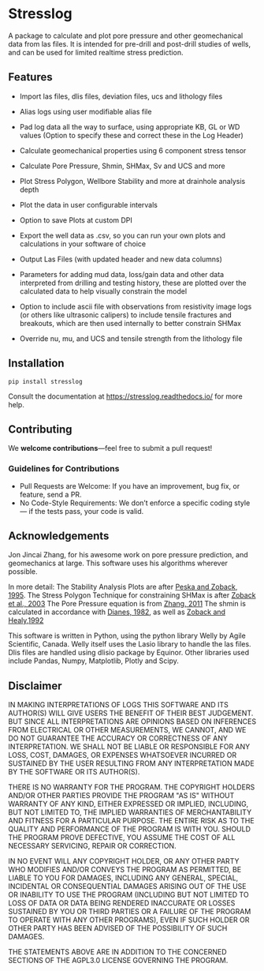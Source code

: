 
# Stresslog

A package to calculate and plot pore pressure and other geomechanical data from las files. It is intended for pre-drill and post-drill studies of wells, and can be used for limited realtime stress prediction.

## Features

* Import las files, dlis files, deviation files, ucs and lithology files

* Alias logs using user modifiable alias file

* Pad log data all the way to surface, using appropriate KB, GL or WD values (Option to specify these and correct these in the Log Header)

* Calculate geomechanical properties using 6 component stress tensor 

* Calculate Pore Pressure, Shmin, SHMax, Sv and UCS and more

* Plot Stress Polygon, Wellbore Stability and more at drainhole analysis depth

* Plot the data in user configurable intervals

* Option to save Plots at custom DPI

* Export the well data as .csv, so you can run your own plots and calculations in your software of choice

* Output Las Files (with updated header and new data columns)

* Parameters for adding mud data, loss/gain data and other data interpreted from drilling and testing history, these are plotted over the calculated data to help visually constrain the model

* Option to include ascii file with observations from resistivity image logs (or others like ultrasonic calipers) to include tensile fractures and breakouts, which are then used internally to better constrain SHMax

* Override nu, mu, and UCS and tensile strength from the lithology file 

## Installation


````
pip install stresslog
````
Consult the documentation at https://stresslog.readthedocs.io/ for more help.

## Contributing

We **welcome contributions**—feel free to submit a pull request!  

### Guidelines for Contributions  
* Pull Requests are Welcome: If you have an improvement, bug fix, or feature, send a PR.  
* No Code-Style Requirements: We don’t enforce a specific coding style — if the tests pass, your code is valid.


## Acknowledgements

Jon Jincai Zhang, for his awesome work on pore pressure prediction, and geomechanics at large. This software uses his algorithms wherever possible.

In more detail:
The Stability Analysis Plots are after [Peska and Zoback, 1995](https://doi.org/10.1029/95JB00319). The Stress Polygon Technique for constraining SHMax is after [Zoback et al., 2003](https://doi.org/10.1029/95JB00319) The Pore Pressure equation is from [Zhang, 2011](https://doi.org/10.1016/j.earscirev.2011.06.001) The shmin is calculated in accordance with [Dianes, 1982](https://doi.org/10.2118/9254-PA), as well as [Zoback and Healy,1992](https://doi.org/10.1029/91JB02175)

This software is written in Python, using the python library Welly by Agile Scientific, Canada. Welly itself uses the Lasio library to handle the las files. Dlis files are handled using dlisio package by Equinor. Other libraries used include Pandas, Numpy, Matplotlib, Plotly and Scipy.

## Disclaimer

IN MAKING INTERPRETATIONS OF LOGS THIS SOFTWARE AND ITS AUTHOR(S) WILL GIVE USERS THE BENEFIT OF THEIR BEST JUDGEMENT. BUT SINCE ALL INTERPRETATIONS ARE OPINIONS BASED ON INFERENCES FROM ELECTRICAL OR OTHER MEASUREMENTS, WE CANNOT, AND WE DO NOT GUARANTEE THE ACCURACY OR CORRECTNESS OF ANY INTERPRETATION. WE SHALL NOT BE LIABLE OR RESPONSIBLE FOR ANY LOSS, COST, DAMAGES, OR EXPENSES WHATSOEVER INCURRED OR SUSTAINED BY THE USER RESULTING FROM ANY INTERPRETATION MADE BY THE SOFTWARE OR ITS AUTHOR(S).

THERE IS NO WARRANTY FOR THE PROGRAM. THE COPYRIGHT HOLDERS AND/OR OTHER PARTIES PROVIDE THE PROGRAM "AS IS" WITHOUT WARRANTY OF ANY KIND, EITHER EXPRESSED OR IMPLIED, INCLUDING, BUT NOT LIMITED TO, THE IMPLIED WARRANTIES OF MERCHANTABILITY AND FITNESS FOR A PARTICULAR PURPOSE. THE ENTIRE RISK AS TO THE QUALITY AND PERFORMANCE OF THE PROGRAM IS WITH YOU. SHOULD THE PROGRAM PROVE DEFECTIVE, YOU ASSUME THE COST OF ALL NECESSARY SERVICING, REPAIR OR CORRECTION.

IN NO EVENT WILL ANY COPYRIGHT HOLDER, OR ANY OTHER PARTY WHO MODIFIES AND/OR CONVEYS THE PROGRAM AS PERMITTED, BE LIABLE TO YOU FOR DAMAGES, INCLUDING ANY GENERAL, SPECIAL, INCIDENTAL OR CONSEQUENTIAL DAMAGES ARISING OUT OF THE USE OR INABILITY TO USE THE PROGRAM (INCLUDING BUT NOT LIMITED TO LOSS OF DATA OR DATA BEING RENDERED INACCURATE OR LOSSES SUSTAINED BY YOU OR THIRD PARTIES OR A FAILURE OF THE PROGRAM TO OPERATE WITH ANY OTHER PROGRAMS), EVEN IF SUCH HOLDER OR OTHER PARTY HAS BEEN ADVISED OF THE POSSIBILITY OF SUCH DAMAGES.

THE STATEMENTS ABOVE ARE IN ADDITION TO THE CONCERNED SECTIONS OF THE AGPL3.0 LICENSE GOVERNING THE PROGRAM.
